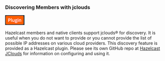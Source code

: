 
### Discovering Members with jclouds

![image](images/Plugin.png)

Hazelcast members and native clients support jclouds&reg; for discovery. It is useful when you do not want to provide or you cannot provide the list of possible IP addresses on various cloud providers. This discovery feature is provided as a Hazelcast plugin. Please see its own GitHub repo at <a href="https://github.com/hazelcast/hazelcast-jclouds" target="_blank">Hazelcast JClouds</a> for information on configuring and using it.